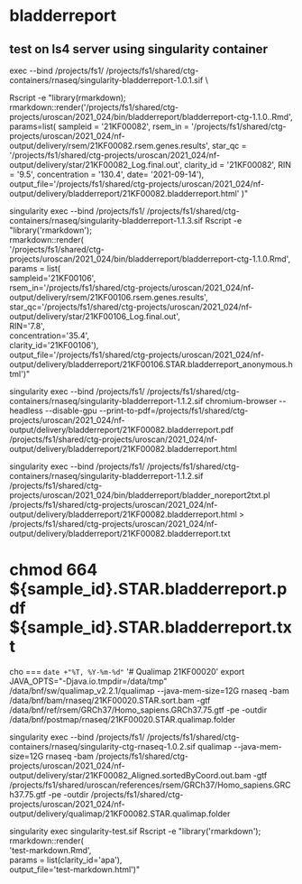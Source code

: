 # bladderreport

## test on ls4  server using singularity container
exec --bind /projects/fs1/ /projects/fs1/shared/ctg-containers/rnaseq/singularity-bladderreport-1.0.1.sif \

Rscript -e "library(rmarkdown); rmarkdown::render('/projects/fs1/shared/ctg-projects/uroscan/2021_024/bin/bladderreport/bladderreport-ctg-1.1.0..Rmd', params=list( sampleid = '21KF00082',  rsem_in = '/projects/fs1/shared/ctg-projects/uroscan/2021_024/nf-output/delivery/rsem/21KF00082.rsem.genes.results', star_qc = '/projects/fs1/shared/ctg-projects/uroscan/2021_024/nf-output/delivery/star/21KF00082_Log.final.out', clarity_id = '21KF00082', RIN = '9.5', concentration = '130.4', date= '2021-09-14'), output_file='/projects/fs1/shared/ctg-projects/uroscan/2021_024/nf-output/delivery/bladderreport/21KF00082.bladderreport.html' )"


singularity exec --bind /projects/fs1/ /projects/fs1/shared/ctg-containers/rnaseq/singularity-bladderreport-1.1.3.sif Rscript -e "library('rmarkdown'); \
  rmarkdown::render( \
    '/projects/fs1/shared/ctg-projects/uroscan/2021_024/bin/bladderreport/bladderreport-ctg-1.1.0.Rmd',  \
    params = list(   \
      sampleid='21KF00106', \
      rsem_in='/projects/fs1/shared/ctg-projects/uroscan/2021_024/nf-output/delivery/rsem/21KF00106.rsem.genes.results', \
      star_qc='/projects/fs1/shared/ctg-projects/uroscan/2021_024/nf-output/delivery/star/21KF00106_Log.final.out', \
      RIN='7.8', \
      concentration='35.4', \
      clarity_id='21KF00106'),  \
      output_file='/projects/fs1/shared/ctg-projects/uroscan/2021_024/nf-output/delivery/bladderreport/21KF00106.STAR.bladderreport_anonymous.html')"


singularity exec --bind /projects/fs1/ /projects/fs1/shared/ctg-containers/rnaseq/singularity-bladderreport-1.1.2.sif chromium-browser --headless --disable-gpu --print-to-pdf=/projects/fs1/shared/ctg-projects/uroscan/2021_024/nf-output/delivery/bladderreport/21KF00082.bladderreport.pdf /projects/fs1/shared/ctg-projects/uroscan/2021_024/nf-output/delivery/bladderreport/21KF00082.bladderreport.html

singularity exec --bind /projects/fs1/ /projects/fs1/shared/ctg-containers/rnaseq/singularity-bladderreport-1.1.2.sif /projects/fs1/shared/ctg-projects/uroscan/2021_024/bin/bladderreport/bladder_noreport2txt.pl /projects/fs1/shared/ctg-projects/uroscan/2021_024/nf-output/delivery/bladderreport/21KF00082.bladderreport.html > /projects/fs1/shared/ctg-projects/uroscan/2021_024/nf-output/delivery/bladderreport/21KF00082.bladderreport.txt

#    chmod 664 ${sample_id}.STAR.bladderreport.pdf ${sample_id}.STAR.bladderreport.txt


cho === `date +"%T, %Y-%m-%d"` '# Qualimap 21KF00020'
export JAVA_OPTS="-Djava.io.tmpdir=/data/tmp"
/data/bnf/sw/qualimap_v2.2.1/qualimap --java-mem-size=12G rnaseq -bam /data/bnf/bam/rnaseq/21KF00020.STAR.sort.bam -gtf /data/bnf/ref/rsem/GRCh37/Homo_sapiens.GRCh37.75.gtf -pe -outdir /data/bnf/postmap/rnaseq/21KF00020.STAR.qualimap.folder

singularity exec --bind /projects/fs1/ /projects/fs1/shared/ctg-containers/rnaseq/singularity-ctg-rnaseq-1.0.2.sif qualimap --java-mem-size=12G rnaseq -bam /projects/fs1/shared/ctg-projects/uroscan/2021_024/nf-output/delivery/star/21KF00082_Aligned.sortedByCoord.out.bam -gtf /projects/fs1/shared/uroscan/references/rsem/GRCh37/Homo_sapiens.GRCh37.75.gtf -pe -outdir /projects/fs1/shared/ctg-projects/uroscan/2021_024/nf-output/delivery/qualimap/21KF00082.STAR.qualimap.folder



singularity exec singularity-test.sif Rscript -e "library('rmarkdown'); \
  rmarkdown::render( \
    'test-markdown.Rmd',  \
    params = list(clarity_id='apa'),  \
      output_file='test-markdown.html')"
